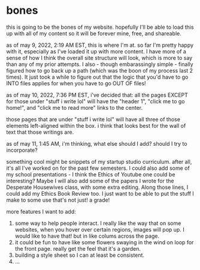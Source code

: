 # bones
this is going to be the bones of my website. hopefully I'll be able to load this up with all of my content so it will be forever mine, free, and shareable. 

as of may 9, 2022, 2:19 AM EST, this is where I'm at. so far I'm pretty happy with it, especially as I've loaded it up with more content. I have more of a sense of how I think the overall site structure will look, which is more to say than any of my prior attempts. I also - though embarassingly simple - finally figured how to go back up a path (which was the boon of my process last 2 times). It just took a while to figure out that the logic that you'd have to go INTO files applies for when you have to go OUT OF files! 

as of may 10, 2022, 7:36 PM EST, i've decided that: all the pages EXCEPT for those under "stuff i write lol" will have the "header 1", "click me to go home!", and "click me to read more" links to the center. 

those pages that are under "stuff i write lol" will have all three of those elements left-aligned within the box. i think that looks best for the wall of text that those writings are. 

as of may 11, 1:45 AM, i'm thinking, what else should I add? should I try to incorporate? 

something cool might be snippets of my startup studio curriculum. after all, it's all I've worked on for the past few semesters. I could also add some of my school presentations - I think the Ethics of Youtube one could be interesting? Maybe I will also add some of the papers I wrote for the Desperate Housewives class, with some extra editing. Along those lines, I could add my Ethics Book Review too. I just want to be able to put the stuff I make to some use that's not just! a grade! 

more features I want to add: 
1. some way to help people interact. I really like the way that on some websites, when you hover over certain regions, images will pop up. I would like to have that! but in like colums across the page. 
2. it could be fun to have like some flowers swaying in the wind on loop for the front page. really get the feel that it's a garden. 
3. building a style sheet so I can at least be consistent. 
4. ...
